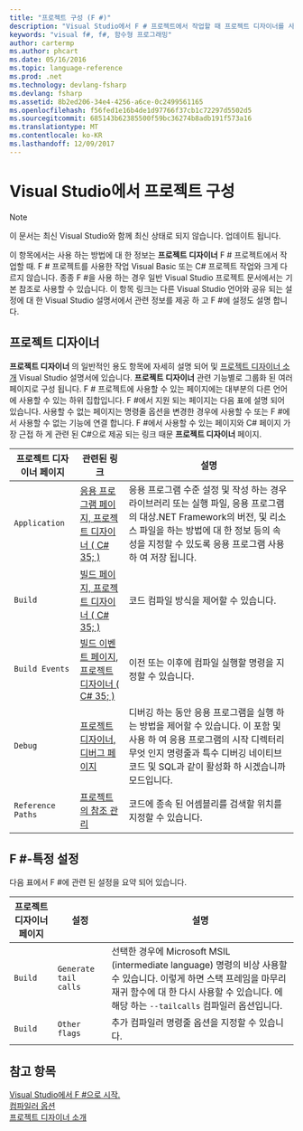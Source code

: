 ```yaml
---
title: "프로젝트 구성 (F #)"
description: "Visual Studio에서 F # 프로젝트에서 작업할 때 프로젝트 디자이너를 사용 하는 방법에 알아봅니다."
keywords: "visual f#, f#, 함수형 프로그래밍"
author: cartermp
ms.author: phcart
ms.date: 05/16/2016
ms.topic: language-reference
ms.prod: .net
ms.technology: devlang-fsharp
ms.devlang: fsharp
ms.assetid: 8b2ed206-34e4-4256-a6ce-0c2499561165
ms.openlocfilehash: f56fed1e16b4de1d97766f37cb1c72297d5502d5
ms.sourcegitcommit: 685143b62385500f59bc36274b8adb191f573a16
ms.translationtype: MT
ms.contentlocale: ko-KR
ms.lasthandoff: 12/09/2017
---
```

# <a name="configuring-projects-in-visual-studio"></a>Visual Studio에서 프로젝트 구성

> [!NOTE]
이 문서는 최신 Visual Studio와 함께 최신 상태로 되지 않습니다.  업데이트 됩니다.

이 항목에서는 사용 하는 방법에 대 한 정보는 **프로젝트 디자이너** F # 프로젝트에서 작업할 때. F # 프로젝트를 사용한 작업 Visual Basic 또는 C# 프로젝트 작업와 크게 다르지 않습니다. 종종 F #을 사용 하는 경우 일반 Visual Studio 프로젝트 문서에서는 기본 참조로 사용할 수 있습니다. 이 항목 링크는 다른 Visual Studio 언어와 공유 되는 설정에 대 한 Visual Studio 설명서에서 관련 정보를 제공 하 고 F #에 설정도 설명 합니다.

## <a name="project-designer"></a>프로젝트 디자이너
**프로젝트 디자이너** 의 일반적인 용도 항목에 자세히 설명 되어 및 [프로젝트 디자이너 소개](https://msdn.microsoft.com/library/898dd854-c98d-430c-ba1b-a913ce3c73d7) Visual Studio 설명서에 있습니다. **프로젝트 디자이너** 관련 기능별로 그룹화 된 여러 페이지로 구성 됩니다. F # 프로젝트에 사용할 수 있는 페이지에는 대부분의 다른 언어에 사용할 수 있는 하위 집합입니다. F #에서 지원 되는 페이지는 다음 표에 설명 되어 있습니다. 사용할 수 없는 페이지는 명령줄 옵션을 변경한 경우에 사용할 수 또는 F #에서 사용할 수 없는 기능에 연결 합니다. F #에서 사용할 수 있는 페이지와 C# 페이지 가장 근접 하 게 관련 된 C#으로 제공 되는 링크 때문 **프로젝트 디자이너** 페이지.

|프로젝트 디자이너 페이지|관련된 링크|설명|
|---------------------|-------------|-----------|
|`Application`|[응용 프로그램 페이지, 프로젝트 디자이너 &#40; C# 35; &#41;](https://msdn.microsoft.com/library/ms247046.aspx)|응용 프로그램 수준 설정 및 작성 하는 경우 라이브러리 또는 실행 파일, 응용 프로그램의 대상.NET Framework의 버전, 및 리소스 파일을 하는 방법에 대 한 정보 등의 속성을 지정할 수 있도록 응용 프로그램 사용 하 여 저장 됩니다.|
|`Build`|[빌드 페이지, 프로젝트 디자이너 &#40; C# 35; &#41;](https://msdn.microsoft.com/library/kb4wyys2.aspx)|코드 컴파일 방식을 제어할 수 있습니다.|
|`Build Events`|[빌드 이벤트 페이지, 프로젝트 디자이너 &#40; C# 35; &#41;](https://msdn.microsoft.com/library/kb4wyys2.aspx)|이전 또는 이후에 컴파일 실행할 명령을 지정할 수 있습니다.|
|`Debug`|[프로젝트 디자이너, 디버그 페이지](https://msdn.microsoft.com/library/2wcdezs5.aspx)|디버깅 하는 동안 응용 프로그램을 실행 하는 방법을 제어할 수 있습니다. 이 포함 및 사용 하 여 응용 프로그램의 시작 디렉터리 무엇 인지 명령줄과 특수 디버깅 네이티브 코드 및 SQL과 같이 활성화 하 시겠습니까 모드입니다.|
|`Reference Paths`|[프로젝트의 참조 관리](/visualstudio/ide/managing-references-in-a-project)|코드에 종속 된 어셈블리를 검색할 위치를 지정할 수 있습니다.|

## <a name="f-specific-settings"></a>F #-특정 설정
다음 표에서 F #에 관련 된 설정을 요약 되어 있습니다.

|프로젝트 디자이너 페이지|설정|설명|
|---------------------|-------|-----------|
|`Build`|`Generate tail calls`|선택한 경우에 Microsoft MSIL (intermediate language) 명령의 비상 사용할 수 있습니다. 이렇게 하면 스택 프레임을 마무리 재귀 함수에 대 한 다시 사용할 수 있습니다. 에 해당 하는 `--tailcalls` 컴파일러 옵션입니다.|
|`Build`|`Other flags`|추가 컴파일러 명령줄 옵션을 지정할 수 있습니다.|

## <a name="see-also"></a>참고 항목
 [Visual Studio에서 F #으로 시작.](../get-started/get-started-visual-studio.md)  
 [컴파일러 옵션](../language-reference/compiler-options.md)  
 [프로젝트 디자이너 소개](https://msdn.microsoft.com/library/898dd854-c98d-430c-ba1b-a913ce3c73d7(v=vs.100))
